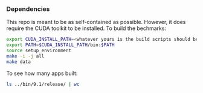 ### Dependencies

This repo is meant to be as self-contained as possible.
However, it does require the CUDA toolkit to be installed.
To build the bechmarks:

```bash
export CUDA_INSTALL_PATH=<whatever yours is the build scripts should be robust enough to build with any CUDA version. Versions 4.2 and 9.1 are extensively tested>
export PATH=$CUDA_INSTALL_PATH/bin:$PATH
source setup_environment
make -i -j all
make data
```

To see how many apps built:
```bash
ls ../bin/9.1/release/ | wc
```

